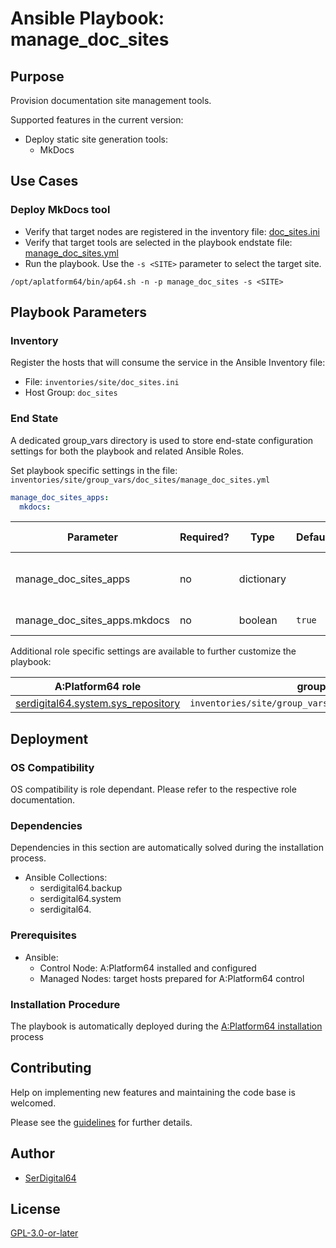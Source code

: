 # Ansible Playbook: manage_doc_sites

## Purpose

Provision documentation site management tools.

Supported features in the current version:

- Deploy static site generation tools:
  - MkDocs

## Use Cases

### Deploy MkDocs tool

- Verify that target nodes are registered in the inventory file: [doc_sites.ini](#inventory)
- Verify that target tools are selected in the playbook endstate file: [manage_doc_sites.yml](#end-state)
- Run the playbook. Use the `-s <SITE>` parameter to select the target site.

```shell
/opt/aplatform64/bin/ap64.sh -n -p manage_doc_sites -s <SITE>
```

## Playbook Parameters

### Inventory

Register the hosts that will consume the service in the Ansible Inventory file:

- File: `inventories/site/doc_sites.ini`
- Host Group: `doc_sites`

### End State

A dedicated group_vars directory is used to store end-state configuration settings for both the playbook and related Ansible Roles.

Set playbook specific settings in the file: `inventories/site/group_vars/doc_sites/manage_doc_sites.yml`

```yaml
manage_doc_sites_apps:
  mkdocs:
```

| Parameter                    | Required? | Type       | Default | Purpose / Value                           |
| ---------------------------- | --------- | ---------- | ------- | ----------------------------------------- |
| manage_doc_sites_apps        | no        | dictionary |         | Define what applications will be deployed |
| manage_doc_sites_apps.mkdocs | no        | boolean    | `true`  | Deploy the application?                   |

Additional role specific settings are available to further customize the playbook:

| A:Platform64 role                                                                | group_vars file                                            |
| -------------------------------------------------------------------------------- | ---------------------------------------------------------- |
| [serdigital64.system.sys_repository](../roles/sys_repository.md#role-parameters) | `inventories/site/group_vars/doc_sites/sys_repository.yml` |

## Deployment

### OS Compatibility

OS compatibility is role dependant. Please refer to the respective role documentation.

### Dependencies

Dependencies in this section are automatically solved during the installation process.

- Ansible Collections:
  - serdigital64.backup
  - serdigital64.system
  - serdigital64.

### Prerequisites

- Ansible:
  - Control Node: A:Platform64 installed and configured
  - Managed Nodes: target hosts prepared for A:Platform64 control

### Installation Procedure

The playbook is automatically deployed during the [A:Platform64 installation](/#installation) process

## Contributing

Help on implementing new features and maintaining the code base is welcomed.

Please see the [guidelines](https://aplatform64.readthedocs.io/en/latest/CONTRIBUTING) for further details.

## Author

- [SerDigital64](https://serdigital64.github.io/)

## License

[GPL-3.0-or-later](https://www.gnu.org/licenses/gpl-3.0.txt)
